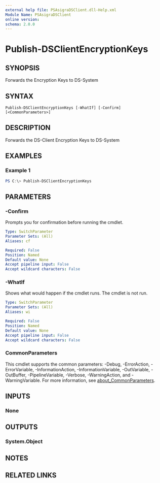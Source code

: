 ```yaml
---
external help file: PSAsigraDSClient.dll-Help.xml
Module Name: PSAsigraDSClient
online version:
schema: 2.0.0
---
```


# Publish-DSClientEncryptionKeys

## SYNOPSIS
Forwards the Encryption Keys to DS-System

## SYNTAX

```
Publish-DSClientEncryptionKeys [-WhatIf] [-Confirm] [<CommonParameters>]
```

## DESCRIPTION
Forwards the DS-Client Encryption Keys to DS-System

## EXAMPLES

### Example 1
```powershell
PS C:\> Publish-DSClientEncryptionKeys
```

## PARAMETERS

### -Confirm
Prompts you for confirmation before running the cmdlet.

```yaml
Type: SwitchParameter
Parameter Sets: (All)
Aliases: cf

Required: False
Position: Named
Default value: None
Accept pipeline input: False
Accept wildcard characters: False
```

### -WhatIf
Shows what would happen if the cmdlet runs. The cmdlet is not run.

```yaml
Type: SwitchParameter
Parameter Sets: (All)
Aliases: wi

Required: False
Position: Named
Default value: None
Accept pipeline input: False
Accept wildcard characters: False
```

### CommonParameters
This cmdlet supports the common parameters: -Debug, -ErrorAction, -ErrorVariable, -InformationAction, -InformationVariable, -OutVariable, -OutBuffer, -PipelineVariable, -Verbose, -WarningAction, and -WarningVariable. For more information, see [about_CommonParameters](http://go.microsoft.com/fwlink/?LinkID=113216).

## INPUTS

### None

## OUTPUTS

### System.Object
## NOTES

## RELATED LINKS
